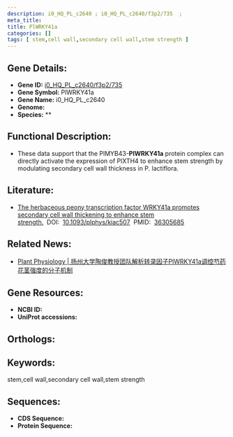 ```yaml
---
description: i0_HQ_PL_c2640 ; i0_HQ_PL_c2640/f3p2/735  ; 
meta_title:
title: PlWRKY41a
categories: []
tags: [ stem,cell wall,secondary cell wall,stem strength ]
---
```


## Gene Details:
- **Gene ID:**	[i0_HQ_PL_c2640/f3p2/735 ]()
- **Gene Symbol:** PlWRKY41a
- **Gene Name:** i0_HQ_PL_c2640
- **Genome:** []()
- **Species:** **

## Functional Description:
   - These data support that the PlMYB43-**PlWRKY41a** protein complex can directly activate the expression of PlXTH4 to enhance stem strength by modulating secondary cell wall thickness in P. lactiflora.

## Literature:
   - [The herbaceous peony transcription factor WRKY41a promotes secondary cell wall thickening to enhance stem strength.]( https://academic.oup.com/plphys/article/191/1/428/6777273?login=true)&nbsp;&nbsp;DOI:&nbsp;&nbsp;[10.1093/plphys/kiac507](https://academic.oup.com/plphys/article/191/1/428/6777273?login=true)&nbsp;&nbsp;PMID:&nbsp;&nbsp;[36305685](https://pubmed.ncbi.nlm.nih.gov/36305685/)

## Related News:
   - [Plant Physiology | 扬州大学陶俊教授团队解析转录因子PlWRKY41a调控芍药花茎强度的分子机制](https://mp.weixin.qq.com/s?__biz=Mzg3MDEwNDEyMg==&mid=2247540220&idx=3&sn=0f38471cd36d13d9dd79722c81cdc776&chksm=ce90f0a9f9e779bf2e25009585b27886fd1fa9b602fc9b0d2943af3504f14a89424f139ddec0&scene=27#wechat_redirect)

## Gene Resources:
- **NCBI ID:** [](https://www.ncbi.nlm.nih.gov/gene/?term=)
- **UniProt accessions:** [](https://www.uniprot.org/uniprotkb//entry)

## Orthologs:


## Keywords:
stem,cell wall,secondary cell wall,stem strength

## Sequences:
- **CDS Sequence:**
- **Protein Sequence:**
